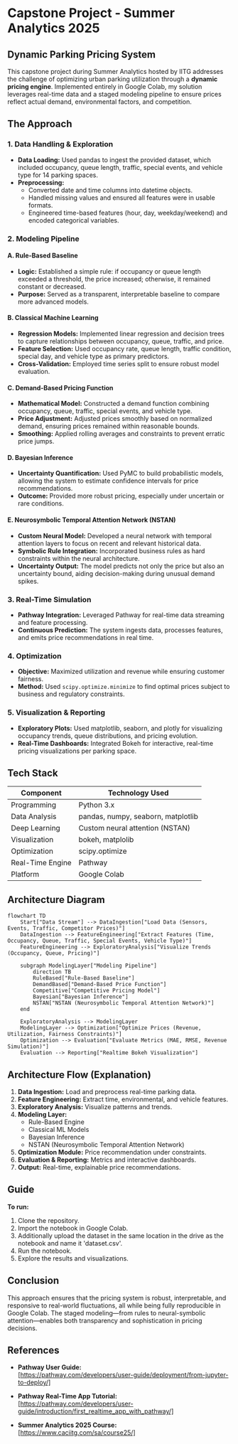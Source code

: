 # Capstone Project - Summer Analytics 2025

## Dynamic Parking Pricing System

This capstone project during Summer Analytics hosted by IITG addresses the challenge of optimizing urban parking utilization through a **dynamic pricing engine**. Implemented entirely in Google Colab, my solution leverages real-time data and a staged modeling pipeline to ensure prices reflect actual demand, environmental factors, and competition.

## The Approach

### 1. Data Handling & Exploration

- **Data Loading:** Used pandas to ingest the provided dataset, which included occupancy, queue length, traffic, special events, and vehicle type for 14 parking spaces.
- **Preprocessing:** 
  - Converted date and time columns into datetime objects.
  - Handled missing values and ensured all features were in usable formats.
  - Engineered time-based features (hour, day, weekday/weekend) and encoded categorical variables.

### 2. Modeling Pipeline

#### A. Rule-Based Baseline

- **Logic:** Established a simple rule: if occupancy or queue length exceeded a threshold, the price increased; otherwise, it remained constant or decreased.
- **Purpose:** Served as a transparent, interpretable baseline to compare more advanced models.

#### B. Classical Machine Learning

- **Regression Models:** Implemented linear regression and decision trees to capture relationships between occupancy, queue, traffic, and price.
- **Feature Selection:** Used occupancy rate, queue length, traffic condition, special day, and vehicle type as primary predictors.
- **Cross-Validation:** Employed time series split to ensure robust model evaluation.

#### C. Demand-Based Pricing Function

- **Mathematical Model:** Constructed a demand function combining occupancy, queue, traffic, special events, and vehicle type.
- **Price Adjustment:** Adjusted prices smoothly based on normalized demand, ensuring prices remained within reasonable bounds.
- **Smoothing:** Applied rolling averages and constraints to prevent erratic price jumps.

#### D. Bayesian Inference

- **Uncertainty Quantification:** Used PyMC to build probabilistic models, allowing the system to estimate confidence intervals for price recommendations.
- **Outcome:** Provided more robust pricing, especially under uncertain or rare conditions.

#### E. Neurosymbolic Temporal Attention Network (NSTAN)

- **Custom Neural Model:** Developed a neural network with temporal attention layers to focus on recent and relevant historical data.
- **Symbolic Rule Integration:** Incorporated business rules as hard constraints within the neural architecture.
- **Uncertainty Output:** The model predicts not only the price but also an uncertainty bound, aiding decision-making during unusual demand spikes.

### 3. Real-Time Simulation

- **Pathway Integration:** Leveraged Pathway for real-time data streaming and feature processing.
- **Continuous Prediction:** The system ingests data, processes features, and emits price recommendations in real time.

### 4. Optimization

- **Objective:** Maximized utilization and revenue while ensuring customer fairness.
- **Method:** Used `scipy.optimize.minimize` to find optimal prices subject to business and regulatory constraints.

### 5. Visualization & Reporting

- **Exploratory Plots:** Used matplotlib, seaborn, and plotly for visualizing occupancy trends, queue distributions, and pricing evolution.
- **Real-Time Dashboards:** Integrated Bokeh for interactive, real-time pricing visualizations per parking space.

## Tech Stack

| Component         | Technology Used                        |
|-------------------|----------------------------------------|
| Programming       | Python 3.x                             |
| Data Analysis     | pandas, numpy, seaborn, matplotlib     |
| Deep Learning     | Custom neural attention (NSTAN)        |  
| Visualization     | bokeh, matplolib                       |
| Optimization      | scipy.optimize                         |
| Real-Time Engine  | Pathway                                |
| Platform          | Google Colab                           |

## Architecture Diagram

```mermaid
flowchart TD
    Start["Data Stream"] --> DataIngestion["Load Data (Sensors, Events, Traffic, Competitor Prices)"]
    DataIngestion --> FeatureEngineering["Extract Features (Time, Occupancy, Queue, Traffic, Special Events, Vehicle Type)"]
    FeatureEngineering --> ExploratoryAnalysis["Visualize Trends (Occupancy, Queue, Pricing)"]

    subgraph ModelingLayer["Modeling Pipeline"]
        direction TB
        RuleBased["Rule-Based Baseline"]
        DemandBased["Demand-Based Price Function"]
        Competitive["Competitive Pricing Model"]
        Bayesian["Bayesian Inference"]
        NSTAN["NSTAN (Neurosymbolic Temporal Attention Network)"]
    end

    ExploratoryAnalysis --> ModelingLayer
    ModelingLayer --> Optimization["Optimize Prices (Revenue, Utilization, Fairness Constraints)"]
    Optimization --> Evaluation["Evaluate Metrics (MAE, RMSE, Revenue Simulation)"]
    Evaluation --> Reporting["Realtime Bokeh Visualization"]
```

## Architecture Flow (Explanation)

1. **Data Ingestion:** Load and preprocess real-time parking data.
2. **Feature Engineering:** Extract time, environmental, and vehicle features.
3. **Exploratory Analysis:** Visualize patterns and trends.
4. **Modeling Layer:**
   - Rule-Based Engine
   - Classical ML Models
   - Bayesian Inference
   - NSTAN (Neurosymbolic Temporal Attention Network)
5. **Optimization Module:** Price recommendation under constraints.
6. **Evaluation & Reporting:** Metrics and interactive dashboards.
7. **Output:** Real-time, explainable price recommendations.

## Guide
**To run:**
1. Clone the repository.
2. Import the notebook in Google Colab.
3. Additionally upload the dataset in the same location in the drive as the notebook and name it 'dataset.csv'.
4. Run the notebook.
5. Explore the results and visualizations.

## Conclusion

This approach ensures that the pricing system is robust, interpretable, and responsive to real-world fluctuations, all while being fully reproducible in Google Colab. The staged modeling—from rules to neural-symbolic attention—enables both transparency and sophistication in pricing decisions.

## References 
- **Pathway User Guide:**  
  [https://pathway.com/developers/user-guide/deployment/from-jupyter-to-deploy/]

- **Pathway Real-Time App Tutorial:**  
  [https://pathway.com/developers/user-guide/introduction/first_realtime_app_with_pathway/]

- **Summer Analytics 2025 Course:**  
  [https://www.caciitg.com/sa/course25/]

